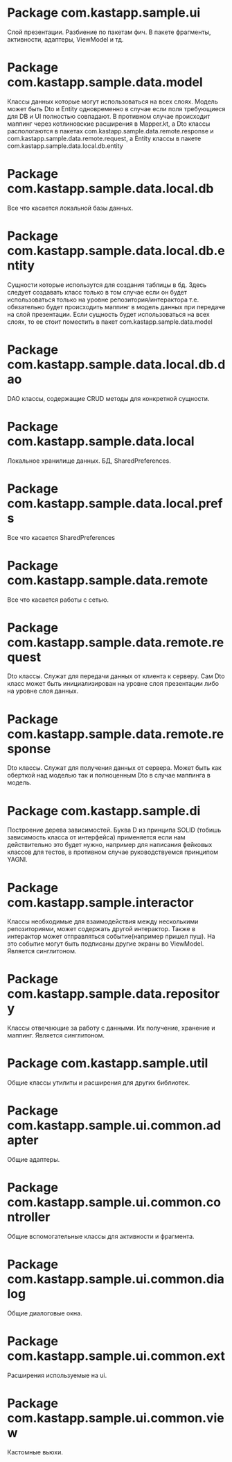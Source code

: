 # Package com.kastapp.sample.ui

Слой презентации. Разбиение по пакетам фич. В пакете фрагменты, активности, адаптеры, ViewModel и тд.

# Package com.kastapp.sample.data.model

Классы данных которые могут использоваться на всех слоях. 
Модель может быть Dto и Entity одновременно в случае если поля требующиеся для DB и UI полностью совпадают. 
В противном случае происходит маппинг через котлиновские расширения в Mapper.kt, а Dto классы распологаются в пакетах com.kastapp.sample.data.remote.response и com.kastapp.sample.data.remote.request, а Entity классы в пакете com.kastapp.sample.data.local.db.entity

# Package com.kastapp.sample.data.local.db

Все что касается локальной базы данных.

# Package com.kastapp.sample.data.local.db.entity

Сущности которые использутся для создания таблицы в бд. 
Здесь следует создавать класс только в том случае если он будет использоваться только на уровне репозитория/интерактора т.е. обязательно будет происходить маппинг в модель данных при передаче на слой презентации. 
Если сущность будет использоваться на всех слоях, то ее стоит поместить в пакет com.kastapp.sample.data.model

# Package com.kastapp.sample.data.local.db.dao

DAO классы, содержащие CRUD методы для конкретной сущности.

# Package com.kastapp.sample.data.local

Локальное хранилище данных. БД, SharedPreferences.

# Package com.kastapp.sample.data.local.prefs

Все что касается SharedPreferences

# Package com.kastapp.sample.data.remote

Все что касается работы с сетью.

# Package com.kastapp.sample.data.remote.request

Dto классы. Служат для передачи данных от клиента к серверу. Сам Dto класс может быть инициализирован на уровне слоя презентации либо на уровне слоя данных.

# Package com.kastapp.sample.data.remote.response

Dto классы. Служат для получения данных от сервера. Может быть как оберткой над моделью так и полноценным Dto в случае маппинга в модель.

# Package com.kastapp.sample.di

Построение дерева зависимостей. Буква D из принципа SOLID (тобишь зависимость класса от интерфейса) применяется если нам действительно это будет нужно, например для написания фейковых классов для тестов, в противном случае руководствуемся принципом YAGNI.

# Package com.kastapp.sample.interactor
Классы необходимые для взаимодействия между несколькими репозиториями, может содержать другой интерактор.
Также в интерактор может отправляться событие(например пришел пуш). На это событие могут быть подписаны другие экраны во ViewModel. 
Является синглитоном.

# Package com.kastapp.sample.data.repository

Классы отвечающие за работу с данными. Их получение, хранение и маппинг. Является синглитоном.

# Package com.kastapp.sample.util

Общие классы утилиты и расширения для других библиотек.

# Package com.kastapp.sample.ui.common.adapter

Общие адаптеры.

# Package com.kastapp.sample.ui.common.controller

Общие вспомогательные классы для активности и фрагмента.

# Package com.kastapp.sample.ui.common.dialog

Общие диалоговые окна.

# Package com.kastapp.sample.ui.common.ext

Расширения используемые на ui.

# Package com.kastapp.sample.ui.common.view

Кастомные вьюхи.







